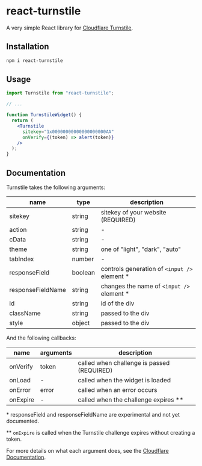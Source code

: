 # react-turnstile

A very simple React library for [Cloudflare Turnstile](https://challenges.cloudflare.com).

## Installation

```sh
npm i react-turnstile
```

## Usage

```jsx
import Turnstile from "react-turnstile";

// ...

function TurnstileWidget() {
  return (
    <Turnstile
      sitekey="1x00000000000000000000AA"
      onVerify={(token) => alert(token)}
    />
  );
}
```

## Documentation

Turnstile takes the following arguments:

| name              | type    | description                                   |
| ----------------- | ------- | --------------------------------------------- |
| sitekey           | string  | sitekey of your website (REQUIRED)            |
| action            | string  | -                                             |
| cData             | string  | -                                             |
| theme             | string  | one of "light", "dark", "auto"                |
| tabIndex          | number  | -                                             |
| responseField     | boolean | controls generation of `<input />` element \* |
| responseFieldName | string  | changes the name of `<input />` element \*    |
| id                | string  | id of the div                                 |
| className         | string  | passed to the div                             |
| style             | object  | passed to the div                             |

And the following callbacks:

| name     | arguments | description                                |
| -------- | --------- | ------------------------------------------ |
| onVerify | token     | called when challenge is passed (REQUIRED) |
| onLoad   | -         | called when the widget is loaded           |
| onError  | error     | called when an error occurs                |
| onExpire | -         | called when the challenge expires \*\*     |


\* responseField and responseFieldName are experimental and not yet documented.

\*\* `onExpire` is called when the Turnstile challenge expires without creating a token.

For more details on what each argument does, see the [Cloudflare Documentation](https://developers.cloudflare.com/turnstile/get-started/client-side-rendering/#configurations).
